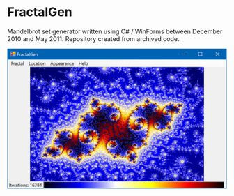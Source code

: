 # FractalGen
Mandelbrot set generator written using C# / WinForms between December 2010 and May 2011. Repository created from archived code.

![FractalGen](screenshot.png)